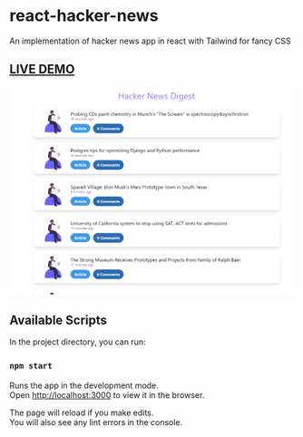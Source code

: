 # react-hacker-news

An implementation of hacker news app in react with Tailwind for fancy CSS

## **[LIVE DEMO](https://hacker-news-tw.netlify.app/)**

![screenshot](screenshot.png)

## Available Scripts

In the project directory, you can run:

### `npm start`

Runs the app in the development mode.<br>
Open [http://localhost:3000](http://localhost:3000) to view it in the browser.

The page will reload if you make edits.<br>
You will also see any lint errors in the console.
